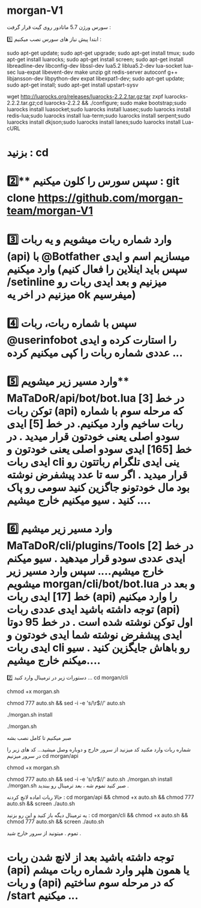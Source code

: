 # morgan-V1

سورس ورژن 5.7 ماتادور روی گیت قرار گرفت :

1️⃣ ابتدا پیش نیاز های سورس نصب میکنیم‌ :

 sudo apt-get update; sudo apt-get upgrade; sudo apt-get install tmux; sudo apt-get install luarocks; sudo apt-get install screen; sudo apt-get install libreadline-dev libconfig-dev libssl-dev lua5.2 liblua5.2-dev lua-socket lua-sec lua-expat libevent-dev make unzip git redis-server autoconf g++ libjansson-dev libpython-dev expat libexpat1-dev; sudo apt-get update; sudo apt-get install; sudo apt-get install upstart-sysv

 wget http://luarocks.org/releases/luarocks-2.2.2.tar.gz;tar zxpf luarocks-2.2.2.tar.gz;cd luarocks-2.2.2 && ./configure; sudo make bootstrap;sudo luarocks install luasocket;sudo luarocks install luasec;sudo luarocks install redis-lua;sudo luarocks install lua-term;sudo luarocks install serpent;sudo luarocks install dkjson;sudo luarocks install lanes;sudo luarocks install Lua-cURL

بزنید :
 cd
======================
2️⃣** سپس سورس را کلون میکنیم :
git clone https://github.com/morgan-team/morgan-V1
======================
3️⃣ وارد شماره‌ ربات میشویم و  یه ربات (api) با
 @Botfather 
میسازیم اسم و ایدی وارد میکنیم (سپس باید اینلاین را فعال کنیم 
/setinline
 میزنیم و بعد ایدی ربات رو میزنیم در اخر یه ok میفرسیم‌)
======================
4️⃣ سپس‌ با شماره ربات، ربات
 @userinfobot 
را استارت کرده و ایدی عددی شماره ربات را کپی میکنیم کرده ...
======================
5️⃣ وارد مسیر زیر میشویم**
MaTaDoR/api/bot/bot.lua
در خط [3] توکن ربات (api) که مرحله سوم با شماره ربات ساخیم وارد میکنیم.
در خط [5] ایدی سودو اصلی یعنی خودتون قرار میدید .
در خط [165] ایدی سودو اصلی یعنی خودتون و ایدی ربات cli ینی ایدی تلگرام رباتتون رو قرار میدید . اگر سه تا عدد پیشفرض نوشته بود مال خودتونو جاگزین کنید سومی رو پاک کنید .
سیو میکنیم‌ خارج میشیم‌ ....
======================
6️⃣ وارد مسیر زیر میشیم‌
MaTaDoR/cli/plugins/Tools
در خط [2] ایدی عددی سودو قرار میدهید .
سیو میکنم‌ خارج میشیم‌....
سپس وارد مسیر زیر میشویم 
morgan/cli/bot/bot.lua
و بعد در خط [17] ایدی ربات (api) را وارد میکنیم توجه داشته باشید ایدی عددی ربات (api) اول توکن نوشته شده است .
در خط 95 دوتا ایدی پیشفرض نوشته شما ایدی خودتون و ایدی ربات cli رو باهاش جایگزین کنید .
سیو میکنم‌ خارج میشیم‌....
======================
7️⃣ دستورات زیر در ترمینال وارد کنید ...
cd morgan/cli

chmod +x morgan.sh

chmod 777 auto.sh && sed -i -e 's/\r$//' auto.sh

./morgan.sh install 

 ./morgan.sh

صبر میکنیم تا کامل نصب بشه 

شماره ربات وارد مکنید کد میزنید‌
از سرور خارج و دوباره وصل میشید...
کد های زیر را در سرور میزنیم 
cd morgan/api

chmod +x morgan.sh

chmod 777 auto.sh && sed -i -e 's/\r$//' auto.sh
./morgan.sh install
./morgan.sh
صبر کنید تموم شه ، بعد ترمینال رو ببندید .


حالا ربات اماده لانچ کردنه :
cd morgan/api && chmod +x auto.sh && chmod 777 auto.sh && screen ./auto.sh

یه ترمینال دیگه باز کنید و این رو بزنید : 
cd morgan/cli && chmod +x auto.sh && chmod 777 auto.sh && screen ./auto.sh 

تموم . میتونید از سرور خارج شید .

توجه داشته باشید بعد از لانچ شدن ربات (api) یا همون هلپر وارد شماره ربات میشم و ربات (api) که در مرحله سوم ساختیم /start میکنیم ...
====================
